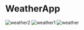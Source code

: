 # WeatherApp

![weather2](https://user-images.githubusercontent.com/70255378/91691339-72b64a80-eba2-11ea-917c-82a59da0ccfe.png)
![weather1](https://user-images.githubusercontent.com/70255378/91691346-74800e00-eba2-11ea-8c38-7c93bcd5fb8c.png)
![weather](https://user-images.githubusercontent.com/70255378/91691351-75b13b00-eba2-11ea-8416-98baba7b9339.png)

